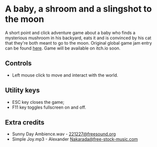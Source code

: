 # A baby, a shroom and a slingshot to the moon

A short point and click adventure game about a baby who finds a mysterious mushroom in his backyard, eats it and is convinced by his cat that they're both meant to go to the moon. Original global game jam entry can be found [here](https://globalgamejam.org/games/2024/baby-shroom-and-sligshot-moon-7). Game will be available on itch.io soon.

## Controls
- Left mouse click to move and interact with the world.

## Utility keys 
- ESC key closes the game;
- F11 key toggles fullscreen on and off.

## Extra credits
- Sunny Day Ambience.wav - 221227@freesound.org
- Simple Joy.mp3 - Alexander Nakarada@free-stock-music.com